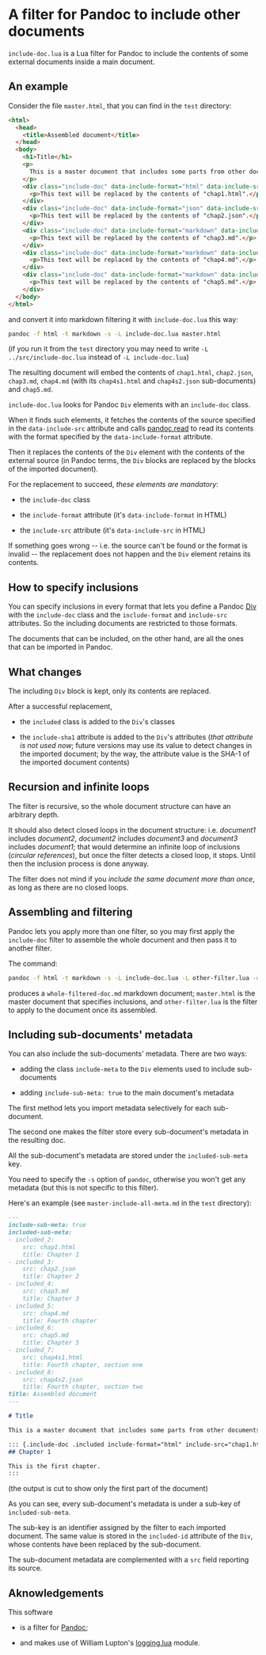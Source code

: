 # A filter for Pandoc to include other documents

`include-doc.lua` is a Lua filter for Pandoc to include the contents
of some external documents inside a main document.

## An example

Consider the file `master.html`, that you can find in the `test` directory:

```html
<html>
  <head>
    <title>Assembled document</title>
  </head>
  <body>
    <h1>Title</h1>
    <p>
      This is a master document that includes some parts from other documents.
    </p>
    <div class="include-doc" data-include-format="html" data-include-src="chap1.html">
      <p>This text will be replaced by the contents of "chap1.html".</p>
    </div>
    <div class="include-doc" data-include-format="json" data-include-src="chap2.json">
      <p>This text will be replaced by the contents of "chap2.json".</p>
    </div>
    <div class="include-doc" data-include-format="markdown" data-include-src="chap3.md">
      <p>This text will be replaced by the contents of "chap3.md".</p>
    </div>
    <div class="include-doc" data-include-format="markdown" data-include-src="chap4.md">
      <p>This text will be replaced by the contents of "chap4.md".</p>
    </div>
    <div class="include-doc" data-include-format="markdown" data-include-src="chap5.md">
      <p>This text will be replaced by the contents of "chap5.md".</p>
    </div>
  </body>
</html>
```

and convert it into markdown filtering it with `include-doc.lua` this way:

```sh
pandoc -f html -t markdown -s -L include-doc.lua master.html
```

(if you run it from the `test` directory you may need to write `-L ../src/include-doc.lua`
instead of `-L include-doc.lua`)

The resulting document will embed the contents of `chap1.html`, `chap2.json`, 
`chap3.md`, `chap4.md` (with its `chap4s1.html` and `chap4s2.json` sub-documents) 
and `chap5.md`.

`include-doc.lua` looks for Pandoc `Div` elements with an `include-doc` class.

When it finds such elements, it fetches the contents of the source specified in the
`data-include-src` attribute and calls [pandoc.read](https://pandoc.org/lua-filters.html#pandoc.read)
to read its contents with the format specified by the `data-include-format` attribute.

Then it replaces the contents of the `Div` element with the contents of the external source
(in Pandoc terms, the `Div` blocks are replaced by the blocks of the imported document).

For the replacement to succeed, _these elements are mandatory_:

- the `include-doc` class

- the `include-format` attribute (it's `data-include-format` in HTML)

- the `include-src` attribute (it's `data-include-src` in HTML)

If something goes wrong -- i.e. the source can't be found or the format is invalid -- the
replacement does not happen and the `Div` element retains its contents.

## How to specify inclusions

You can specify inclusions in every format that lets you define a Pandoc 
[Div](https://hackage.haskell.org/package/pandoc-types-1.23/docs/Text-Pandoc-Definition.html#t:Block)
with the `include-doc` class and the `include-format` and `include-src` attributes.
So the including documents are restricted to those formats.

The documents that can be included, on the other hand, are all the ones that can
be imported in Pandoc.

## What changes

The including `Div` block is kept, only its contents are replaced.

After a successful replacement, 

- the `included` class is added to the `Div`'s classes

- the `include-sha1` attribute is added to the `Div`'s attributes
  (_that attribute is not used now_; future versions may use its value to detect 
  changes in the imported document; by the way, the attribute value is the SHA-1
  of the imported document contents)

## Recursion and infinite loops

The filter is recursive, so the whole document structure can have an arbitrary depth.

It should also detect closed loops in the document structure: i.e. _document1_ includes
_document2_, _document2_ includes _document3_ and _document3_ includes _document1_;
that would determine an infinite loop of inclusions (_circular references_), but once
the filter detects a closed loop, it stops.
Until then the inclusion process is done anyway.

The filter does not mind if you _include the same document more than once_, as long as
there are no closed loops.

## Assembling and filtering

Pandoc lets you apply more than one filter, so you may first apply the `include-doc` filter
to assemble the whole document and then pass it to another filter.

The command:

```sh
pandoc -f html -t markdown -s -L include-doc.lua -L other-filter.lua -o whole-filtered-doc.md master.html
```

produces a `whole-filtered-doc.md` markdown document; `master.html` is the master document that specifies
inclusions, and `other-filter.lua` is the filter to apply to the document once its assembled.

## Including sub-documents' metadata

You can also include the sub-documents' metadata. There are two ways:

- adding the class `include-meta` to the `Div` elements used to include sub-documents

- adding `include-sub-meta: true` to the main document's metadata

The first method lets you import metadata selectively for each sub-document.

The second one makes the filter store every sub-document's metadata in the resulting doc.

All the sub-document's metadata are stored under the `included-sub-meta` key.

You need to specify the `-s` option of `pandoc`, otherwise you won't get any metadata
(but this is not specific to this filter).

Here's an example (see `master-include-all-meta.md` in the `test` directory):

```markdown
---
include-sub-meta: true
included-sub-meta:
- included_2:
    src: chap1.html
    title: Chapter 1
- included_3:
    src: chap2.json
    title: Chapter 2
- included_4:
    src: chap3.md
    title: Chapter 3
- included_5:
    src: chap4.md
    title: Fourth chapter
- included_6:
    src: chap5.md
    title: Chapter 5
- included_7:
    src: chap4s1.html
    title: Fourth chapter, section one
- included_8:
    src: chap4s2.json
    title: Fourth chapter, section two
title: Assembled document
---

# Title

This is a master document that includes some parts from other documents.

::: {.include-doc .included include-format="html" include-src="chap1.html" include-sha1="011822fbb02463dc05c2f35d8d7066f3ee320c5a" included-id="included_2"}
## Chapter 1

This is the first chapter.
:::
```

(the output is cut to show only the first part of the document)

As you can see, every sub-document's metadata is under a sub-key of `included-sub-meta`.

The sub-key is an identifier assigned by the filter to each imported document.
The same value is stored in the `included-id` attribute of the `Div`, whose
contents have been replaced by the sub-document.

The sub-document metadata are complemented with a `src` field reporting its source.

## Aknowledgements

This software

- is a filter for [Pandoc](https://pandoc.org);

- and makes use of William Lupton's [logging.lua](https://github.com/pandoc-ext/logging) module.